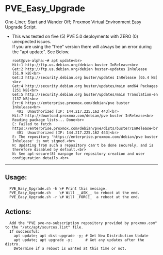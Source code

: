 # PVE_Easy_Upgrade

One-Liner; Start and Wander Off; Proxmox Virtual Environment Easy Upgrade Script.

- This was tested on five (5) PVE 5.0 deployments with ZERO (0) unexpected issues. <br>If you are using the "free" version there will always be an error during the "apt update". See Below.

      root@pve-alpha:~# apt update<br>
      Hit:1 http://ftp.us.debian.org/debian buster InRelease<br>
      Get:2 http://ftp.us.debian.org/debian buster-updates InRelease [51.9 kB]<br>
      Get:3 http://security.debian.org buster/updates InRelease [65.4 kB]<br>
      Get:4 http://security.debian.org buster/updates/main amd64 Packages [251 kB]<br>
      Get:5 http://security.debian.org buster/updates/main Translation-en [137 kB]<br>
      Err:6 https://enterprise.proxmox.com/debian/pve buster InRelease<br>
        401  Unauthorized [IP: 144.217.225.162 443]<br>
      Hit:7 http://download.proxmox.com/debian/pve buster InRelease<br>
      Reading package lists... Done<br>
      E: Failed to fetch https://enterprise.proxmox.com/debian/pve/dists/buster/InRelease<br>
        401  Unauthorized [IP: 144.217.225.162 443]<br>
      E: The repository 'https://enterprise.proxmox.com/debian/pve buster InRelease' is not signed.<br>
      N: Updating from such a repository can't be done securely, and is therefore disabled by default.<br>
      N: See apt-secure(8) manpage for repository creation and user configuration details.<br>

---

## Usage:

      PVE_Easy_Upgrade.sh -h \# Print this message.
      PVE_Easy_Upgrade.sh    \# Will __ASK__ to reboot at the end.
      PVE_Easy_Upgrade.sh -r \# Will _FORCE_  a reboot at the end.

## Actions:

      Add the "PVE pve-no-subscription repository provided by proxmox.com" to the "/etc/apt/sources.list" file.
      If successful:
        apt update; apt dist-upgrade -y; # Get New Distribution Update
        apt update; apt upgrade -y;      # Get any updates after the distro.
        Determine if a reboot is wanted at this time or not.
